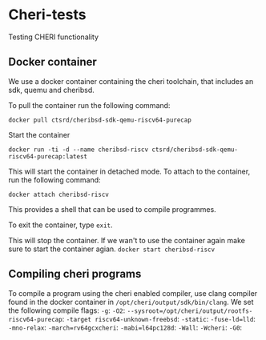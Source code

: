 # Cheri-tests
Testing CHERI functionality

## Docker container
We use a docker container containing the cheri toolchain, that includes an sdk, quemu and cheribsd.

To pull the container run the following command:
```
docker pull ctsrd/cheribsd-sdk-qemu-riscv64-purecap
```
Start the container
````
docker run -ti -d --name cheribsd-riscv ctsrd/cheribsd-sdk-qemu-riscv64-purecap:latest
````
This will start the container in detached mode. To attach to the container, run the following command:
````
docker attach cheribsd-riscv
````
This provides a shell that can be used to compile programmes.

To exit the container, type ``exit``.

This will stop the container. If we wan't to use the container again make sure to start the container agian.
``
docker start cheribsd-riscv
``

## Compiling cheri programs
To compile a program using the cheri enabled compiler, use clang compiler found in the docker container in `/opt/cheri/output/sdk/bin/clang`. 
We set the following compile flags:
``-g``:
``-O2``:
``--sysroot=/opt/cheri/output/rootfs-riscv64-purecap``:
``-target riscv64-unknown-freebsd``:
``-static``:
``-fuse-ld=lld``:
``-mno-relax``:
``-march=rv64gcxcheri``:
``-mabi=l64pc128d``:
``-Wall``:
``-Wcheri``: 
``-G0``:
